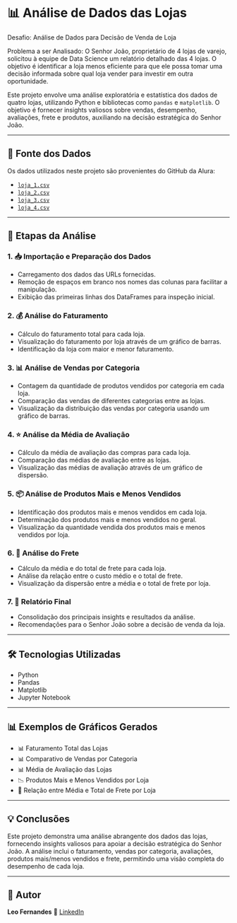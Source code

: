 # 📊 Análise de Dados das Lojas

Desafio: Análise de Dados para Decisão de Venda de Loja

Problema a ser Analisado: O Senhor João, proprietário de 4 lojas de varejo, solicitou à equipe de Data Science um relatório detalhado das 4 lojas. O objetivo é identificar a loja menos eficiente para que ele possa tomar uma decisão informada sobre qual loja vender para investir em outra oportunidade.

Este projeto envolve uma análise exploratória e estatística dos dados de quatro lojas, utilizando Python e bibliotecas como `pandas` e `matplotlib`. O objetivo é fornecer insights valiosos sobre vendas, desempenho, avaliações, frete e produtos, auxiliando na decisão estratégica do Senhor João.

---

## 🔗 Fonte dos Dados

Os dados utilizados neste projeto são provenientes do GitHub da Alura:

- [`loja_1.csv`](https://raw.githubusercontent.com/alura-es-cursos/challenge1-data-science/refs/heads/main/base-de-dados-challenge-1/loja_1.csv)
- [`loja_2.csv`](https://raw.githubusercontent.com/alura-es-cursos/challenge1-data-science/refs/heads/main/base-de-dados-challenge-1/loja_2.csv)
- [`loja_3.csv`](https://raw.githubusercontent.com/alura-es-cursos/challenge1-data-science/refs/heads/main/base-de-dados-challenge-1/loja_3.csv)
- [`loja_4.csv`](https://raw.githubusercontent.com/alura-es-cursos/challenge1-data-science/refs/heads/main/base-de-dados-challenge-1/loja_4.csv)

---

## 🧪 Etapas da Análise

### 1. 📥 Importação e Preparação dos Dados

-   Carregamento dos dados das URLs fornecidas.
-   Remoção de espaços em branco nos nomes das colunas para facilitar a manipulação.
-   Exibição das primeiras linhas dos DataFrames para inspeção inicial.

### 2. 💰 Análise do Faturamento

-   Cálculo do faturamento total para cada loja.
-   Visualização do faturamento por loja através de um gráfico de barras.
-   Identificação da loja com maior e menor faturamento.

### 3. 📊 Análise de Vendas por Categoria

-   Contagem da quantidade de produtos vendidos por categoria em cada loja.
-   Comparação das vendas de diferentes categorias entre as lojas.
-   Visualização da distribuição das vendas por categoria usando um gráfico de barras.

### 4. ⭐ Análise da Média de Avaliação

-   Cálculo da média de avaliação das compras para cada loja.
-   Comparação das médias de avaliação entre as lojas.
-   Visualização das médias de avaliação através de um gráfico de dispersão.

### 5. 📦 Análise de Produtos Mais e Menos Vendidos

-   Identificação dos produtos mais e menos vendidos em cada loja.
-   Determinação dos produtos mais e menos vendidos no geral.
-   Visualização da quantidade vendida dos produtos mais e menos vendidos por loja.

### 6. 🚚 Análise do Frete

-   Cálculo da média e do total de frete para cada loja.
-   Análise da relação entre o custo médio e o total de frete.
-   Visualização da dispersão entre a média e o total de frete por loja.

### 7. 📝 Relatório Final

-   Consolidação dos principais insights e resultados da análise.
-   Recomendações para o Senhor João sobre a decisão de venda da loja.

---

## 🛠️ Tecnologias Utilizadas

-   Python 
-   Pandas
-   Matplotlib
-   Jupyter Notebook

---

## 📊 Exemplos de Gráficos Gerados

-   📊 Faturamento Total das Lojas
-   📊 Comparativo de Vendas por Categoria
-   📊 Média de Avaliação das Lojas
-   📉 Produtos Mais e Menos Vendidos por Loja
-   🚚 Relação entre Média e Total de Frete por Loja

---

## 💡 Conclusões

Este projeto demonstra uma análise abrangente dos dados das lojas, fornecendo insights valiosos para apoiar a decisão estratégica do Senhor João. A análise inclui o faturamento, vendas por categoria, avaliações, produtos mais/menos vendidos e frete, permitindo uma visão completa do desempenho de cada loja.

---

## 👤 Autor

**Leo Fernandes** 📧 [LinkedIn](https://www.linkedin.com/in/leo-fernandes-588a34340/)
